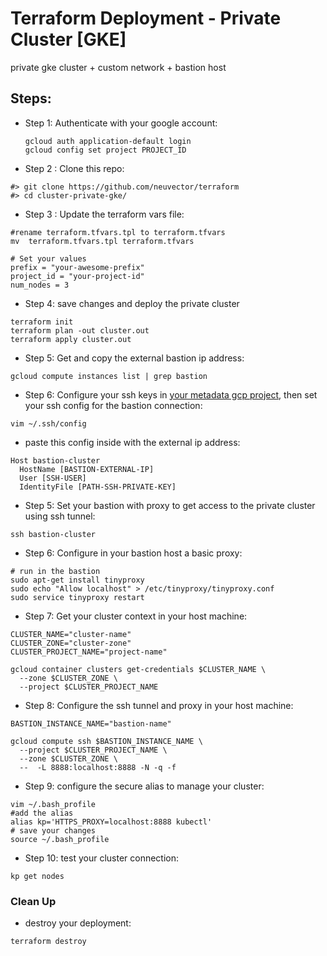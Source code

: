 # Terraform Deployment - Private Cluster [GKE]
private gke cluster + custom network + bastion host

## Steps:
- Step 1: Authenticate with your google account:
    ```
    gcloud auth application-default login
    gcloud config set project PROJECT_ID
    ```
 
- Step 2 : Clone this repo: 
```
#> git clone https://github.com/neuvector/terraform
#> cd cluster-private-gke/
```
- Step 3 : Update the terraform vars  file:
```
#rename terraform.tfvars.tpl to terraform.tfvars
mv  terraform.tfvars.tpl terraform.tfvars

# Set your values
prefix = "your-awesome-prefix"
project_id = "your-project-id"
num_nodes = 3

```

- Step 4: save changes and deploy the private cluster
```
terraform init
terraform plan -out cluster.out
terraform apply cluster.out
```

- Step 5: Get and copy the external bastion ip address:
```
gcloud compute instances list | grep bastion
```
- Step 6: Configure your ssh keys in [your metadata gcp project](https://cloud.google.com/compute/docs/instances/adding-removing-ssh-keys), then set your ssh config for the bastion connection:

```
vim ~/.ssh/config
```
- paste this config inside with the external ip address:
```
Host bastion-cluster
  HostName [BASTION-EXTERNAL-IP]
  User [SSH-USER]
  IdentityFile [PATH-SSH-PRIVATE-KEY]
```
- Step 5: Set your bastion with proxy to get access to the private cluster using ssh tunnel:
```
ssh bastion-cluster
```

- Step 6: Configure in your bastion host a basic proxy:
```
# run in the bastion
sudo apt-get install tinyproxy
sudo echo "Allow localhost" > /etc/tinyproxy/tinyproxy.conf
sudo service tinyproxy restart
```
- Step 7: Get your cluster context in your host machine:

```
CLUSTER_NAME="cluster-name"
CLUSTER_ZONE="cluster-zone"
CLUSTER_PROJECT_NAME="project-name"

gcloud container clusters get-credentials $CLUSTER_NAME \
  --zone $CLUSTER_ZONE \
  --project $CLUSTER_PROJECT_NAME
```

- Step 8: Configure the ssh tunnel and proxy in your host machine:

```
BASTION_INSTANCE_NAME="bastion-name"

gcloud compute ssh $BASTION_INSTANCE_NAME \
  --project $CLUSTER_PROJECT_NAME \
  --zone $CLUSTER_ZONE \
  --  -L 8888:localhost:8888 -N -q -f
```

- Step 9: configure the secure alias to manage your cluster:
```
vim ~/.bash_profile
#add the alias
alias kp='HTTPS_PROXY=localhost:8888 kubectl'
# save your changes
source ~/.bash_profile
```
- Step 10: test your cluster connection:
```
kp get nodes
```

### Clean Up
- destroy your deployment: 
```
terraform destroy
```

